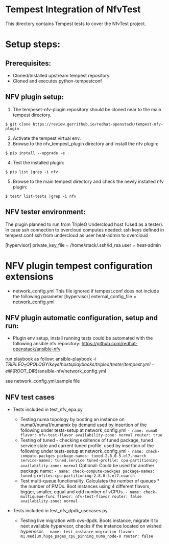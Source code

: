 Tempest Integration of NfvTest
==============================

This directory contains Tempest tests to cover the NfvTest project.

# Setup steps:
## Prerequisites:
* Cloned/Installed upstream tempest repository.
* Cloned and executes python-tempestconf

## NFV plugin setup:

1. The tempeset-nfv-plugin repository should be cloned near to the main tempest directory.

`$ git clone https://review.gerrithub.io/redhat-openstack/tempest-nfv-plugin`

2. Activate the tempest virtual env.
3. Browse to the nfv_tempest_plugin directory and install the nfv plugin:

`$ pip install --upgrade -e .`

4. Test the installed plugin:

`$ pip list |grep -i nfv`

5. Browse to the main tempest directory and check the newly installed nfv plugin:

`$ testr list-tests |grep -i nfv`

## NFV tester environment:
The plugin planned to run from TripleO Undercloud host (Used as a tester).
In case ssh connection to overcloud computes needed:
ssh keys defined in tempest.conf
ssh from undercloud as user heat-admin to overcloud

[hypervisor]
private_key_file = /home/stack/.ssh/id_rsa
user = heat-admin

# NFV plugin tempest configuration extensions
*  network_config.yml
This file ignored if tempest.conf does not include the following parameter
[hypervisor]
external_config_file = network_config.yml

## NFV plugin automatic configuration, setup and run:

* Plugin env setup, install running tests could be automated with the following ansible
 nfv repository: https://github.com/redhat-openstack/ansible-nfv

 run playbook as follow:
 ansible-playbook -i ${TRIPLEO_TOPOLOGY}/keys/hosts
 playbooks/tripleo/tester/tempest.yml -e @${ROOT_DIR}/ansible-nfv/network_config.yml

 see network_config.yml.sample file

## NFV test cases

* Tests included in test_nfv_epa.py
  
  - Testing numa topology by booting an instance on numa0/numa1/numamix by demand
    used by insertion of the following under tests-setup at network_config.yml
    `- name: numa0
       flavor: nfv-test-flavor
       availability-zone: normal
       router: true `
  - Testing of tuned - checking exsitence of tuned package, tuned service state
    and current tuned profile.
    used by insertion of the following under tests-setup at network_config.yml
    ` - name: check-compute-packges
        package-names: tuned-2.8.0-5.el7.noarch
        service-names: tuned.service
        tuned-profile: cpu-partitioning 
        availability-zone: normal `
    Optional:
    Could be used for another package name:
    ` - name: check-compute-packges
        package-names: tuned-profiles-cpu-partitioning-2.8.0-5.el7.noarch `
  - Test multi-queue functionality.
    Calculates the number of queues * the number of PMDs.
    Boot instances using 4 different flavors, bigger, smaller, equal and odd
    number of vCPUs.
    ` - name: check-multiqueue-func
        flavor: nfv-test-flavor
        router: false
        availability-zone: normal `

* Tests included in test_nfv_dpdk_usecases.py

  - Testing live migration with ovs-dpdk.
    Boots instance, migrate it to next available hypervisor,
    checks if the instance located on wished hypervisor.
    ` - name: test_instance_migration
        flavor: m1.medium.huge_pages_cpu_pinning_numa_node-0
        router: false `
